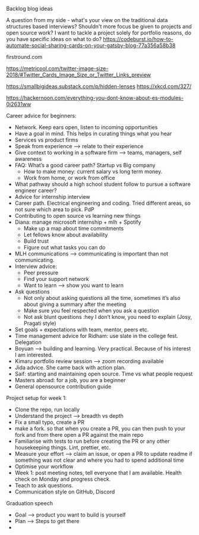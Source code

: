 Backlog blog ideas

A question from my side - what's your view on the traditional data structures based interviews? Shouldn't more focus be given to projects and open source work?
I want to tackle a project solely for portfolio reasons, do you have specific ideas on what to do?
https://codeburst.io/how-to-automate-social-sharing-cards-on-your-gatsby-blog-77a356a58b38

firstround.com

https://metricool.com/twitter-image-size-2018/#Twitter_Cards_Image_Size_or_Twitter_Links_preview

https://smallbigideas.substack.com/p/hidden-lenses
https://xkcd.com/327/

https://hackernoon.com/everything-you-dont-know-about-es-modules-0j2631ww

Career advice for beginners:
- Network. Keep ears open, listen to incoming opportunities
- Have a goal in mind. This helps in curating things what you hear
- Services vs product firms
- Speak from experience —> relate to their experience
- Give context to working in a software firm —> teams, managers, self awareness
- FAQ: What’s a good career path? Startup vs Big company
    - How to make money: current salary vs long term money.
    - Work from home, or work from office
- What pathway should a high school student follow to pursue a software engineer career?
- Advice for internship interview
- Career path. Electrical engineering and coding. Tried different areas, so not sure which area to pick. PdP
- Contributing to open source vs learning new things
- Diana: manage microsoft internship + mlh + Spotify
    - Make up a map about time commitments
    - Let fellows know about availability
    - Build trust
    - Figure out what tasks you can do
- MLH communications —> communicating is important than not communicating.
- Interview advice:
    - Peer pressure
    - Find your support network
    - Want to learn —> show you want to learn
- Ask questions
    - Not only about asking questions all the time, sometimes it’s also about giving a summary after the meeting
    - Make sure you feel respected when you ask a question
    - Not ask blunt questions :hey I don’t know, you need to explain (Josy, Pragati style)
- Set goals + expectations with team, mentor, peers etc.
- Time management advice for Ridham: use slate in the college fest. Delegation
- Boyuan —> building and learning. Very practical. Because of his interest I am interested.
- Kimaru portfolio review session —> zoom recording available
- Jida advice. She came back with action plan. 
- Saif: starting and maintaining open source. Time vs what people request
- Masters abroad: for a job, you are a beginner
- General opensource contribution guide


Project setup for week 1:
- Clone the repo, run locally
- Understand the project —> breadth vs depth
- Fix a small typo, create a PR
- make a fork. so that when you create a PR, you can then push to your fork and from there open a PR against the main repo
- Familiarise with tests to run before creating the PR or any other housekeeping things. Lint, prettier, etc.
- Measure your effort —> claim an issue, or open a PR to update readme if something was not clear and where you had to spend additional time
- Optimise your workflow
- Week 1: post meeting notes, tell everyone that I am available. Health check on Monday and progress check.
- Teach to ask questions.
- Communication style on GitHub, Discord

Graduation speech
- Goal —> product you want to build is yourself
- Plan —> Steps to get there
- 

